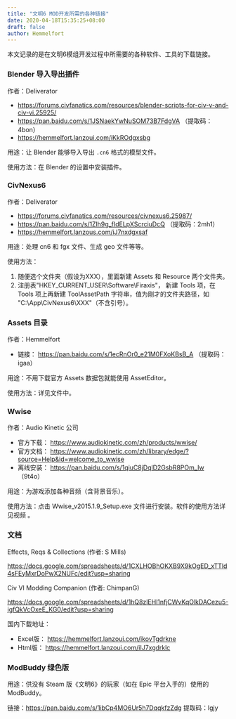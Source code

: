 ```yaml
---
title: "文明6 MOD开发所需的各种链接"
date: 2020-04-18T15:35:25+08:00
draft: false
author: Hemmelfort
---
```


本文记录的是在文明6模组开发过程中所需要的各种软件、工具的下载链接。

### Blender 导入导出插件

作者：Deliverator

- https://forums.civfanatics.com/resources/blender-scripts-for-civ-v-and-civ-vi.25925/
- https://pan.baidu.com/s/1JSNaekYwNuSOM73B7FdgVA （提取码：4bon）
- https://hemmelfort.lanzoui.com/iKkROdgxsbg

用途：让 Blender 能够导入导出 `.cn6` 格式的模型文件。

使用方法：在 Blender 的设置中安装插件。


### CivNexus6

作者：Deliverator

- https://forums.civfanatics.com/resources/civnexus6.25987/
- https://pan.baidu.com/s/1Zlh9g_fIdELpXScrciuDcQ （提取码：2mh1）
- https://hemmelfort.lanzous.com/iJ7nxdgxsaf

用途：处理 cn6 和 fgx 文件、生成 geo 文件等等。

使用方法：

1. 随便选个文件夹（假设为XXX），里面新建 Assets 和 Resource 两个文件夹。
2. 注册表"HKEY_CURRENT_USER\Software\Firaxis\"， 新建 Tools 项，在 Tools 项上再新建 ToolAssetPath 字符串，值为刚才的文件夹路径，如 "C:\App\CivNexus6\XXX"（不含引号）。


### Assets 目录

作者：Hemmelfort

- 链接： https://pan.baidu.com/s/1ecRnOr0_e21M0FXoKBsB_A （提取码：igaa）

用途：不用下载官方 Assets 数据包就能使用 AssetEditor。

使用方法：详见文件中。


### Wwise

作者：Audio Kinetic 公司

- 官方下载： https://www.audiokinetic.com/zh/products/wwise/
- 官方文档： https://www.audiokinetic.com/zh/library/edge/?source=Help&id=welcome_to_wwise
- 离线安装： https://pan.baidu.com/s/1qiuC8jDqlD2GsbR8POm_Iw （9t4o）

用途：为游戏添加各种音频（含背景音乐）。

使用方法：点击 Wwise_v2015.1.9_Setup.exe 文件进行安装。软件的使用方法详见视频 。


### 文档

Effects, Reqs & Collections (作者: S Mills)

https://docs.google.com/spreadsheets/d/1CXLHOBhOKXB9X9kOgED_xTTld4sFEyMxrDoPwX2NUFc/edit?usp=sharing

Civ VI Modding Companion (作者: ChimpanG)

https://docs.google.com/spreadsheets/d/1hQ8zlEHl1nfjCWvKqOlkDACezu5-igfQkVcOxeE_KG0/edit?usp=sharing

国内下载地址：

- Excel版： https://hemmelfort.lanzoui.com/ikovTgdrkne
- Html版： https://hemmelfort.lanzoui.com/iIJ7xgdrklc


### ModBuddy 绿色版

用途：供没有 Steam 版《文明6》的玩家（如在 Epic 平台入手的）使用的 ModBuddy。

链接：https://pan.baidu.com/s/1ibCp4MO6Ur5h7DqqkfzZdg 
提取码：lgjy





